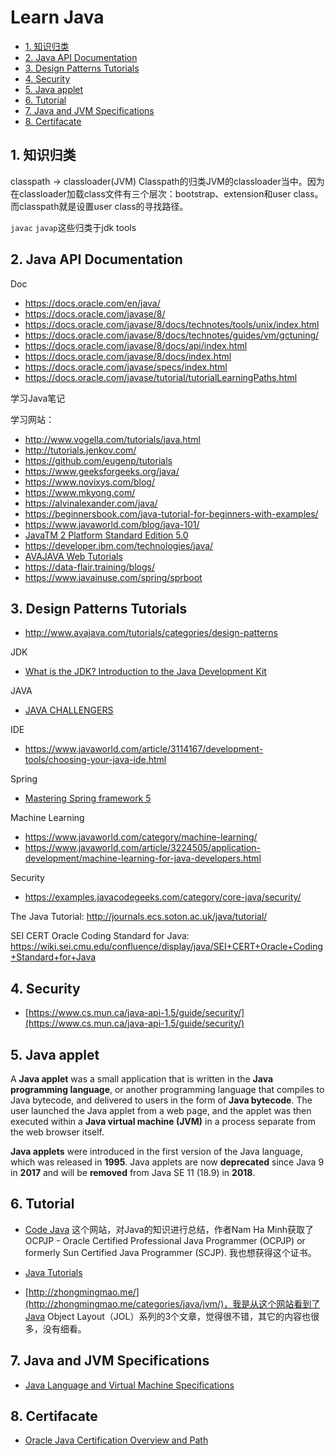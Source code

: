 # Learn Java

<!-- TOC -->

- [1. 知识归类](#1-%e7%9f%a5%e8%af%86%e5%bd%92%e7%b1%bb)
- [2. Java API Documentation](#2-java-api-documentation)
- [3. Design Patterns Tutorials](#3-design-patterns-tutorials)
- [4. Security](#4-security)
- [5. Java applet](#5-java-applet)
- [6. Tutorial](#6-tutorial)
- [7. Java and JVM Specifications](#7-java-and-jvm-specifications)
- [8. Certifacate](#8-certifacate)

<!-- /TOC -->

## 1. 知识归类

classpath -> classloader(JVM)
Classpath的归类JVM的classloader当中。因为在classloader加载class文件有三个层次：bootstrap、extension和user class。而classpath就是设置user class的寻找路径。


`javac` `javap`这些归类于jdk tools

## 2. Java API Documentation

Doc

- https://docs.oracle.com/en/java/
- https://docs.oracle.com/javase/8/
- https://docs.oracle.com/javase/8/docs/technotes/tools/unix/index.html
- https://docs.oracle.com/javase/8/docs/technotes/guides/vm/gctuning/
- https://docs.oracle.com/javase/8/docs/api/index.html
- https://docs.oracle.com/javase/8/docs/index.html
- https://docs.oracle.com/javase/specs/index.html
- https://docs.oracle.com/javase/tutorial/tutorialLearningPaths.html

学习Java笔记

学习网站：

- http://www.vogella.com/tutorials/java.html
- http://tutorials.jenkov.com/
- https://github.com/eugenp/tutorials
- https://www.geeksforgeeks.org/java/
- https://www.novixys.com/blog/
- https://www.mkyong.com/
- https://alvinalexander.com/java/
- https://beginnersbook.com/java-tutorial-for-beginners-with-examples/
- https://www.javaworld.com/blog/java-101/
- [JavaTM 2 Platform Standard Edition 5.0](https://www.cs.mun.ca/java-api-1.5/guide/)
- https://developer.ibm.com/technologies/java/
- [AVAJAVA Web Tutorials](http://www.avajava.com/tutorials/)
- https://data-flair.training/blogs/
- https://www.javainuse.com/spring/sprboot

## 3. Design Patterns Tutorials

- http://www.avajava.com/tutorials/categories/design-patterns

JDK

- [What is the JDK? Introduction to the Java Development Kit](https://www.javaworld.com/article/3296360/core-java/what-is-the-jdk-introduction-to-the-java-development-kit.html)

JAVA

- [JAVA CHALLENGERS](https://www.javaworld.com/blog/java-challengers/)

IDE

- https://www.javaworld.com/article/3114167/development-tools/choosing-your-java-ide.html

Spring

- [Mastering Spring framework 5](https://www.javaworld.com/article/2078034/spring-framework/spring-framework-mastering-spring-mvc.html)

Machine Learning

- https://www.javaworld.com/category/machine-learning/
- https://www.javaworld.com/article/3224505/application-development/machine-learning-for-java-developers.html


Security

- https://examples.javacodegeeks.com/category/core-java/security/

The Java Tutorial: http://journals.ecs.soton.ac.uk/java/tutorial/

SEI CERT Oracle Coding Standard for Java: https://wiki.sei.cmu.edu/confluence/display/java/SEI+CERT+Oracle+Coding+Standard+for+Java

## 4. Security

- [https://www.cs.mun.ca/java-api-1.5/guide/security/](https://www.cs.mun.ca/java-api-1.5/guide/security/)

## 5. Java applet

A **Java applet** was a small application that is written in the **Java programming language**, or another programming language that compiles to Java bytecode, and delivered to users in the form of **Java bytecode**. The user launched the Java applet from a web page, and the applet was then executed within a **Java virtual machine (JVM)** in a process separate from the web browser itself. 

**Java applets** were introduced in the first version of the Java language, which was released in **1995**. Java applets are now **deprecated** since Java 9 in **2017** and will be **removed** from Java SE 11 (18.9) in **2018**.

## 6. Tutorial

- [Code Java](https://www.codejava.net/) 这个网站，对Java的知识进行总结，作者Nam Ha Minh获取了OCPJP - Oracle Certified Professional Java Programmer (OCPJP) or formerly Sun Certified Java Programmer (SCJP). 我也想获得这个证书。
- [Java Tutorials](https://howtodoinjava.com/)

- [http://zhongmingmao.me/](http://zhongmingmao.me/categories/java/jvm/)，我是从这个网站看到了Java Object Layout（JOL）系列的3个文章，觉得很不错，其它的内容也很多，没有细看。

## 7. Java and JVM Specifications

- [Java Language and Virtual Machine Specifications](https://docs.oracle.com/javase/specs/)

## 8. Certifacate

- [Oracle Java Certification Overview and Path](https://www.codejava.net/java-certifications/oracle-java-certifications-overview-and-path)

